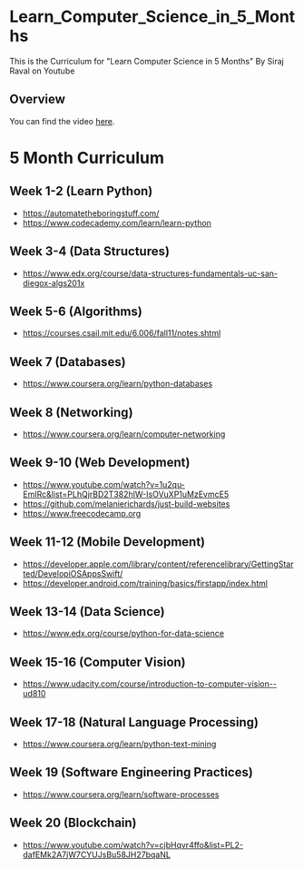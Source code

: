 # Learn_Computer_Science_in_5_Months
This is the Curriculum for "Learn Computer Science in 5 Months" By Siraj Raval on Youtube

## Overview

You can find the video [here](https://youtu.be/-OvRVlqKebI). 

# 5 Month Curriculum

## Week 1-2 (Learn Python)
- https://automatetheboringstuff.com/ 
- https://www.codecademy.com/learn/learn-python

## Week 3-4 (Data Structures)
- https://www.edx.org/course/data-structures-fundamentals-uc-san-diegox-algs201x  

## Week 5-6 (Algorithms)
- https://courses.csail.mit.edu/6.006/fall11/notes.shtml 

## Week 7 (Databases)
- https://www.coursera.org/learn/python-databases 

## Week 8 (Networking)
-  https://www.coursera.org/learn/computer-networking 

## Week 9-10 (Web Development)
- https://www.youtube.com/watch?v=1u2qu-EmIRc&list=PLhQjrBD2T382hIW-IsOVuXP1uMzEvmcE5 
- https://github.com/melanierichards/just-build-websites 
- https://www.freecodecamp.org

## Week 11-12 (Mobile Development)
- https://developer.apple.com/library/content/referencelibrary/GettingStarted/DevelopiOSAppsSwift/ 
- https://developer.android.com/training/basics/firstapp/index.html

## Week 13-14 (Data Science)
- https://www.edx.org/course/python-for-data-science

## Week 15-16 (Computer Vision)
- https://www.udacity.com/course/introduction-to-computer-vision--ud810 

## Week 17-18 (Natural Language Processing)
- https://www.coursera.org/learn/python-text-mining

## Week 19 (Software Engineering Practices)
- https://www.coursera.org/learn/software-processes

## Week 20 (Blockchain)
- https://www.youtube.com/watch?v=cjbHqvr4ffo&list=PL2-dafEMk2A7jW7CYUJsBu58JH27bqaNL 
